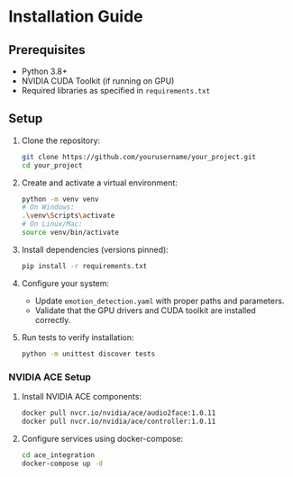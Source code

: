 # Installation Guide

## **Prerequisites**

- Python 3.8+
- NVIDIA CUDA Toolkit (if running on GPU)
- Required libraries as specified in `requirements.txt`

## **Setup**

1. Clone the repository:

   ```bash
   git clone https://github.com/yourusername/your_project.git
   cd your_project
   ```

2. Create and activate a virtual environment:

   ```bash
   python -m venv venv
   # On Windows:
   .\venv\Scripts\activate
   # On Linux/Mac:
   source venv/bin/activate
   ```

3. Install dependencies (versions pinned):

   ```bash
   pip install -r requirements.txt
   ```

4. Configure your system:

   - Update `emotion_detection.yaml` with proper paths and parameters.
   - Validate that the GPU drivers and CUDA toolkit are installed correctly.

5. Run tests to verify installation:

   ```bash
   python -m unittest discover tests
   ```

### NVIDIA ACE Setup

1. Install NVIDIA ACE components:

   ```bash
   docker pull nvcr.io/nvidia/ace/audio2face:1.0.11
   docker pull nvcr.io/nvidia/ace/controller:1.0.11
   ```

2. Configure services using docker-compose:
   ```bash
   cd ace_integration
   docker-compose up -d
   ```
